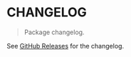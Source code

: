 # CHANGELOG

> Package changelog.

See [GitHub Releases](https://github.com/stdlib-js/number-float64-base-to-words/releases) for the changelog.